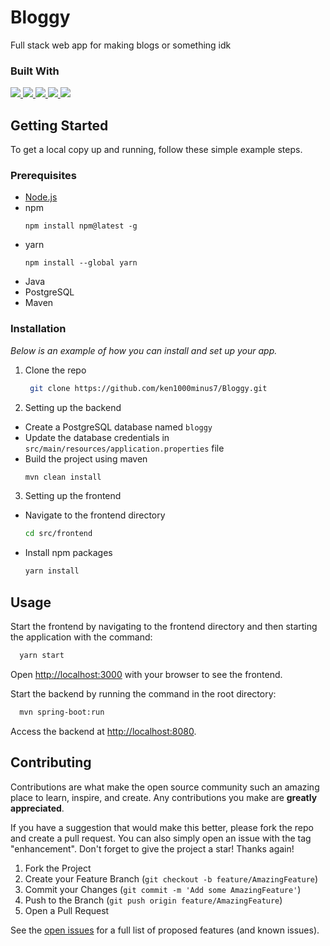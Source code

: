 # Bloggy
Full stack web app for making blogs or something idk

### Built With

<a href="">
<img src="https://img.shields.io/badge/react-%2320232a.svg?style=for-the-badge&logo=react&logoColor=%2361DAFB" />
</a>
<a href="">
<img src="https://img.shields.io/badge/tailwindcss-%2338B2AC.svg?style=for-the-badge&logo=tailwind-css&logoColor=white" />
</a>
<a href="">
<img src="https://img.shields.io/badge/yarn-%232C8EBB.svg?style=for-the-badge&logo=yarn&logoColor=white" />
</a>
<a href="">
<img src="https://img.shields.io/badge/spring-fffff?style=for-the-badge&logo=spring&logoColor=white" />
</a>
<a href="">
<img src="https://img.shields.io/badge/Java-ED8B00?style=for-the-badge&logo=java&logoColor=white" >
</a>


<!-- GETTING STARTED-->

## Getting Started

To get a local copy up and running, follow these simple example steps.

### Prerequisites
- [Node.js](https://nodejs.org/en/)
- npm
  ```
  npm install npm@latest -g
  ```
- yarn
  ```
  npm install --global yarn
  ```
- Java
- PostgreSQL
- Maven

### Installation

_Below is an example of how you can install and set up your app._

1. Clone the repo
   ```bash
    git clone https://github.com/ken1000minus7/Bloggy.git
   ```
2. Setting up the backend
- Create a PostgreSQL database named `bloggy`
- Update the database credentials in `src/main/resources/application.properties` file
- Build the project using maven
   ```bash
   mvn clean install
   ```
3. Setting up the frontend
  - Navigate to the frontend directory
    ```bash
    cd src/frontend
    ```
  - Install npm packages
    ```bash
    yarn install
    ```

<!-- USAGE -->

## Usage

Start the frontend by navigating to the frontend directory and then starting the application with the command:

```bash
  yarn start
```

Open [http://localhost:3000](http://localhost:3000) with your browser to see the frontend.

Start the backend by running the command in the root directory:

```bash
  mvn spring-boot:run
```

Access the backend at [http://localhost:8080](http://localhost:8080).

## Contributing

Contributions are what make the open source community such an amazing place to learn, inspire, and create. Any contributions you make are **greatly appreciated**.

If you have a suggestion that would make this better, please fork the repo and create a pull request. You can also simply open an issue with the tag "enhancement".
Don't forget to give the project a star! Thanks again!

1. Fork the Project
2. Create your Feature Branch (`git checkout -b feature/AmazingFeature`)
3. Commit your Changes (`git commit -m 'Add some AmazingFeature'`)
4. Push to the Branch (`git push origin feature/AmazingFeature`)
5. Open a Pull Request

See the [open issues](https://github.com/ken1000minus7/Bloggy/issues) for a full list of proposed features (and known issues).
